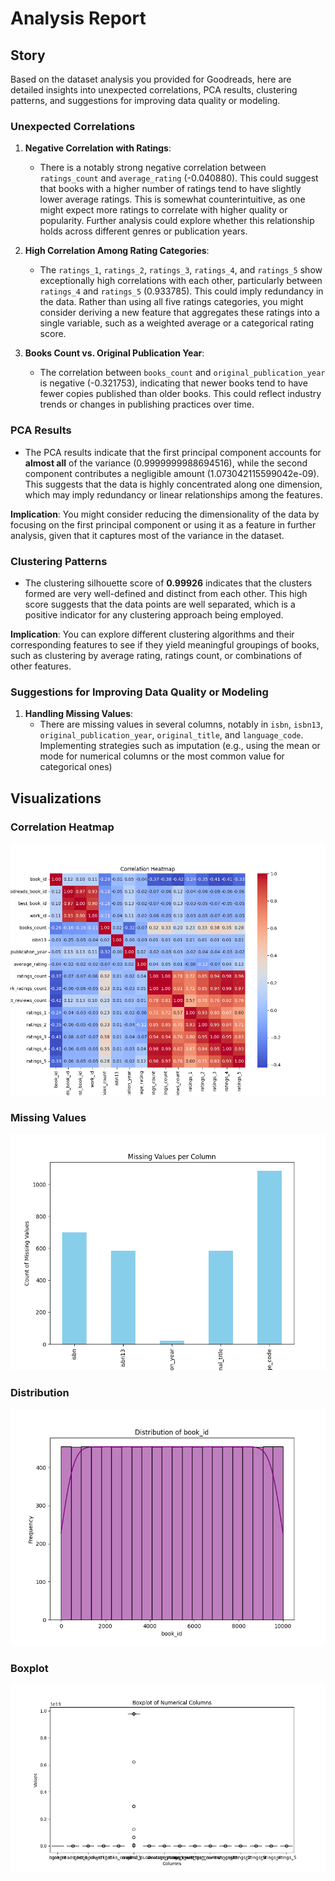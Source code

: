 # Analysis Report

## Story

Based on the dataset analysis you provided for Goodreads, here are detailed insights into unexpected correlations, PCA results, clustering patterns, and suggestions for improving data quality or modeling.

### Unexpected Correlations
1. **Negative Correlation with Ratings**: 
   - There is a notably strong negative correlation between `ratings_count` and `average_rating` (-0.040880). This could suggest that books with a higher number of ratings tend to have slightly lower average ratings. This is somewhat counterintuitive, as one might expect more ratings to correlate with higher quality or popularity. Further analysis could explore whether this relationship holds across different genres or publication years.

2. **High Correlation Among Rating Categories**:
   - The `ratings_1`, `ratings_2`, `ratings_3`, `ratings_4`, and `ratings_5` show exceptionally high correlations with each other, particularly between `ratings_4` and `ratings_5` (0.933785). This could imply redundancy in the data. Rather than using all five ratings categories, you might consider deriving a new feature that aggregates these ratings into a single variable, such as a weighted average or a categorical rating score.

3. **Books Count vs. Original Publication Year**:
   - The correlation between `books_count` and `original_publication_year` is negative (-0.321753), indicating that newer books tend to have fewer copies published than older books. This could reflect industry trends or changes in publishing practices over time.

### PCA Results
- The PCA results indicate that the first principal component accounts for **almost all** of the variance (0.9999999988694516), while the second component contributes a negligible amount (1.073042115599042e-09). This suggests that the data is highly concentrated along one dimension, which may imply redundancy or linear relationships among the features. 

**Implication**: You might consider reducing the dimensionality of the data by focusing on the first principal component or using it as a feature in further analysis, given that it captures most of the variance in the dataset.

### Clustering Patterns
- The clustering silhouette score of **0.99926** indicates that the clusters formed are very well-defined and distinct from each other. This high score suggests that the data points are well separated, which is a positive indicator for any clustering approach being employed.

**Implication**: You can explore different clustering algorithms and their corresponding features to see if they yield meaningful groupings of books, such as clustering by average rating, ratings count, or combinations of other features.

### Suggestions for Improving Data Quality or Modeling
1. **Handling Missing Values**:
   - There are missing values in several columns, notably in `isbn`, `isbn13`, `original_publication_year`, `original_title`, and `language_code`. Implementing strategies such as imputation (e.g., using the mean or mode for numerical columns or the most common value for categorical ones)

## Visualizations
### Correlation Heatmap
![Correlation Heatmap](goodreads\correlation_heatmap.png)
### Missing Values
![Missing Values](goodreads\missing_values.png)
### Distribution
![Distribution](goodreads\distribution.png)
### Boxplot
![Boxplot](goodreads\boxplot.png)
